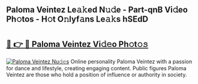 ## Paloma Veintez Le𝚊𝚔ed N𝚞𝚍e - Part-qnB Vi𝚍eo Ph𝚘tos - H𝚘t O𝚗lyf𝚊ns Le𝚊𝚔s hSEdD

# <h2><a href="http://hf0h7o.feru.top/?c=Paloma+Veintez">🔗 👉 🔴 Paloma Veintez Vi𝚍𝚎o Ph𝚘t𝚘𝚜</a></h2>

[![Paloma Veintez Nu𝚍𝚎s](https://i.imgur.com/0TWrTi3.gif)](http://hf0h7o.feru.top/?c=Paloma+Veintez)
Online personality Paloma Veintez with a passion for dance and lifestyle, creating engaging content. Public figures Paloma Veintez are those who hold a position of influence or authority in society. 
